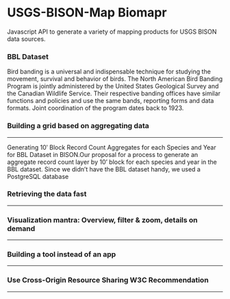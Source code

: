 # USGS-BISON-Map Biomapr
Javascript API to generate a variety of mapping products for USGS BISON data sources.
### BBL Dataset
Bird banding is a universal and indispensable technique for studying the movement, survival and behavior of birds. The North American Bird Banding Program is jointly administered by the United States Geological Survey and the Canadian Wildlife Service. Their respective banding offices have similar functions and policies and use the same bands, reporting forms and data formats. Joint coordination of the program dates back to 1923.
### Building a grid based on aggregating data
***
Generating 10ʹ Block Record Count Aggregates for each Species and Year for BBL Dataset in BISON.Our proposal for a process to generate an aggregate record count layer by 10’ block for each species and year in the BBL dataset.
Since we didn’t have the BBL dataset handy, we used a PostgreSQL database 
### Retrieving the data fast
***

### Visualization mantra: Overview, filter & zoom, details on demand
***

### Building a tool instead of an app
***

### Use Cross-Origin Resource Sharing W3C Recommendation
***

